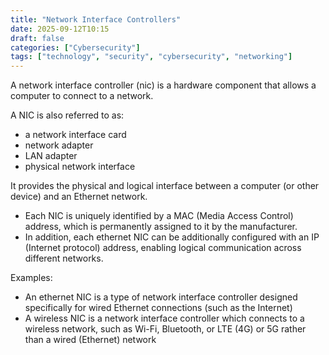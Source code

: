 ```yaml
---
title: "Network Interface Controllers"
date: 2025-09-12T10:15
draft: false
categories: ["Cybersecurity"]
tags: ["technology", "security", "cybersecurity", "networking"]
---
```


A network interface controller (nic) is a hardware component that allows a computer to connect to a network.

A NIC is also referred to as:

- a network interface card
- network adapter
- LAN adapter
- physical network interface

It provides the physical and logical interface between a computer (or other device) and an Ethernet network.

- Each NIC is uniquely identified by a MAC (Media Access Control) address, which is permanently assigned to it by the manufacturer.
- In addition, each ethernet NIC can be additionally configured with an IP (Internet protocol) address, enabling logical communication across different networks.

Examples:

- An ethernet NIC is a type of network interface controller designed specifically for wired Ethernet connections (such as the Internet)
- A wireless NIC is a network interface controller which connects to a wireless network, such as Wi-Fi, Bluetooth, or LTE (4G) or 5G rather than a wired (Ethernet) network
